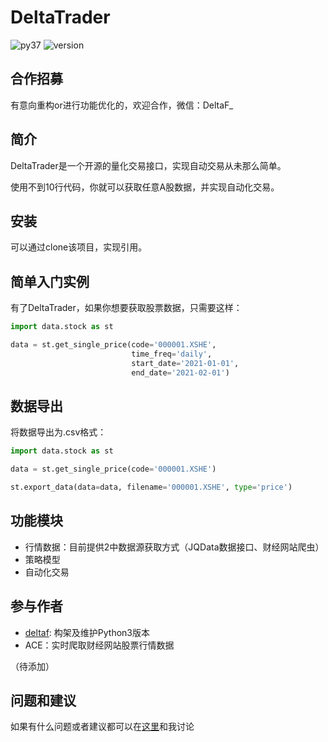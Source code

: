 # DeltaTrader

 ![py37][py37] ![version][version]

## 合作招募

有意向重构or进行功能优化的，欢迎合作，微信：DeltaF_

## 简介

DeltaTrader是一个开源的量化交易接口，实现自动交易从未那么简单。

使用不到10行代码，你就可以获取任意A股数据，并实现自动化交易。

## 安装

可以通过clone该项目，实现引用。

## 简单入门实例

有了DeltaTrader，如果你想要获取股票数据，只需要这样：

```python
import data.stock as st

data = st.get_single_price(code='000001.XSHE',
                           time_freq='daily',
                           start_date='2021-01-01',
                           end_date='2021-02-01')
```

## 数据导出

将数据导出为.csv格式：

```python
import data.stock as st

data = st.get_single_price(code='000001.XSHE')

st.export_data(data=data, filename='000001.XSHE', type='price')
```

## 功能模块

- 行情数据：目前提供2中数据源获取方式（JQData数据接口、财经网站爬虫）
- 策略模型
- 自动化交易

## 参与作者

- [deltaf][deltaf]: 构架及维护Python3版本
- ACE：实时爬取财经网站股票行情数据

（待添加）

## 问题和建议

如果有什么问题或者建议都可以在[这里][issue#1]和我讨论

[version]: https://img.shields.io/badge/version-1.0-purpleviolet.svg
[py37]: https://img.shields.io/badge/python-3.7-red.svg
[deltaf]: https://github.com/Delta-F
[issue#1]: https://github.com/Delta-F/DeltaTrader/issues/1
